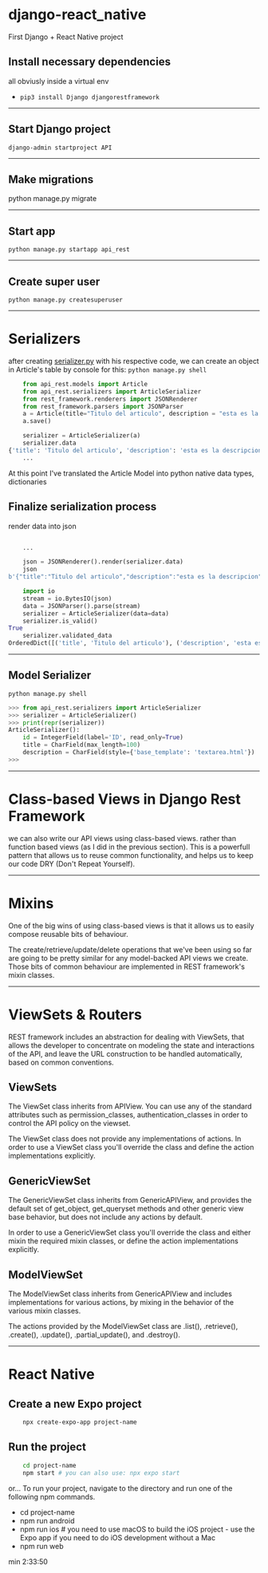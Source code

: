 # django-react_native
 First Django + React Native project

## Install necessary dependencies
all obviusly inside a virtual env
- `pip3 install Django djangorestframework`

---

## Start Django project
`django-admin startproject API`

---

## Make migrations
python manage.py migrate

---

## Start app
`python manage.py startapp api_rest`

---

## Create super user 
`python manage.py createsuperuser`

--- 

# Serializers
after creating [serializer.py](./API/api_rest/serializers.py) with his respective code, we can create an object in Article's table by console
for this:
`python manage.py shell`
```python
    from api_rest.models import Article
    from api_rest.serializers import ArticleSerializer
    from rest_framework.renderers import JSONRenderer
    from rest_framework.parsers import JSONParser
    a = Article(title="Titulo del articulo", description = "esta es la descripcion")
    a.save()

    serializer = ArticleSerializer(a)
    serializer.data
{'title': 'Titulo del articulo', 'description': 'esta es la descripcion'}
    ...
```
At this point I've translated the Article Model into python native data types, dictionaries

## Finalize serialization process
render data into json
```python

    ...

    json = JSONRenderer().render(serializer.data)
    json
b'{"title":"Titulo del articulo","description":"esta es la descripcion"}'

    import io
    stream = io.BytesIO(json) 
    data = JSONParser().parse(stream) 
    serializer = ArticleSerializer(data=data)
    serializer.is_valid()
True
    serializer.validated_data
OrderedDict([('title', 'Titulo del articulo'), ('description', 'esta es la descripcion')])
```

---

## Model Serializer
`python manage.py shell`
```python
>>> from api_rest.serializers import ArticleSerializer
>>> serializer = ArticleSerializer()
>>> print(repr(serializer)) 
ArticleSerializer():
    id = IntegerField(label='ID', read_only=True)
    title = CharField(max_length=100)
    description = CharField(style={'base_template': 'textarea.html'})
>>> 
```

---

# Class-based Views in Django Rest Framework
we can also write our API views using class-based views. rather than function based views (as I did in the previous section).
This is a powerfull pattern that allows us to reuse common functionality, and helps us to keep our code DRY (Don't Repeat Yourself).

---

# Mixins
One of the big wins of using class-based views is that it allows us to easily compose reusable bits of behaviour.

The create/retrieve/update/delete operations that we've been using so far are going to be pretty similar for any model-backed API views we create. Those bits of common behaviour are implemented in REST framework's mixin classes.

---

# ViewSets & Routers
REST framework includes an abstraction for dealing with ViewSets, that allows the developer to concentrate on modeling the state and interactions of the API, and leave the URL construction to be handled automatically, based on common conventions.

## ViewSets
The ViewSet class inherits from APIView. You can use any of the standard attributes such as permission_classes, authentication_classes in order to control the API policy on the viewset.

The ViewSet class does not provide any implementations of actions. In order to use a ViewSet class you'll override the class and define the action implementations explicitly.

## GenericViewSet
The GenericViewSet class inherits from GenericAPIView, and provides the default set of get_object, get_queryset methods and other generic view base behavior, but does not include any actions by default.

In order to use a GenericViewSet class you'll override the class and either mixin the required mixin classes, or define the action implementations explicitly.

## ModelViewSet
The ModelViewSet class inherits from GenericAPIView and includes implementations for various actions, by mixing in the behavior of the various mixin classes.

The actions provided by the ModelViewSet class are .list(), .retrieve(), .create(), .update(), .partial_update(), and .destroy().

---

# React Native

## Create a new Expo project
```bash
    npx create-expo-app project-name
```

## Run the project
```bash
    cd project-name
    npm start # you can also use: npx expo start
```
or...
To run your project, navigate to the directory and run one of the following npm commands.

- cd project-name
- npm run android
- npm run ios # you need to use macOS to build the iOS project - use the Expo app if you need to do iOS development without a Mac
- npm run web


min 2:33:50